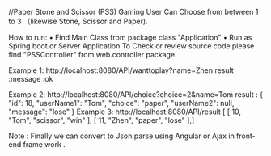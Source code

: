 //Paper Stone and Scissor (PSS) Gaming
User Can Choose from between 1 to 3 （likewise Stone, Scissor and Paper).

How to run:
•	Find Main Class from package class "Application"
•	Run as Spring boot or Server Application
To Check or review source code please find "PSSController" from web.controller package.

Example 1:
http://localhost:8080/API/wanttoplay?name=Zhen
result :message :ok 

Example 2: 
http://localhost:8080/API/choice?choice=2&name=Tom
result :
{
    "id": 18,
    "userName1": "Tom",
    "choice": "paper",
    "userName2": null,
    "message": "lose"
}
Example 3:
http://localhost:8080/API/result
[
    [
        10,
        "Tom",
        "scissor",
        "win"
    ],
    [
        11,
        "Zhen",
        "paper",
        "lose"
    ],]

Note : Finally we can convert to Json.parse using Angular or Ajax in front-end frame work .
